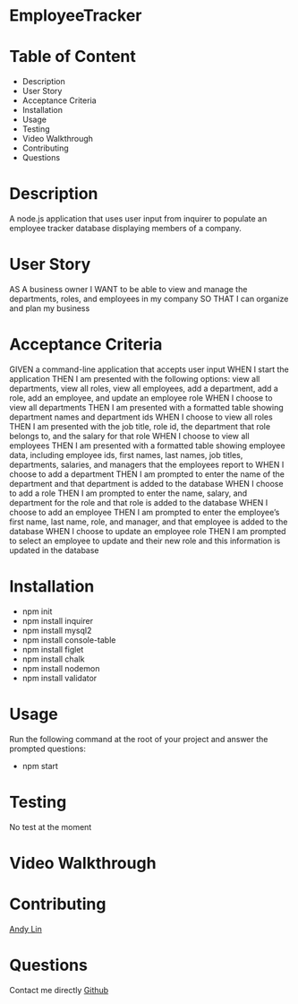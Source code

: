 # EmployeeTracker

# Table of Content 
* Description
* User Story
* Acceptance Criteria
* Installation
* Usage
* Testing
* Video Walkthrough
* Contributing
* Questions

# Description 
 A node.js application that uses user input from inquirer to populate an employee tracker database displaying members of a company.

# User Story 
AS A business owner
I WANT to be able to view and manage the departments, roles, and employees in my company
SO THAT I can organize and plan my business

# Acceptance Criteria 
GIVEN a command-line application that accepts user input
WHEN I start the application
THEN I am presented with the following options: view all departments, view all roles, view all employees, add a department, add a role, add an employee, and update an employee role
WHEN I choose to view all departments
THEN I am presented with a formatted table showing department names and department ids
WHEN I choose to view all roles
THEN I am presented with the job title, role id, the department that role belongs to, and the salary for that role
WHEN I choose to view all employees
THEN I am presented with a formatted table showing employee data, including employee ids, first names, last names, job titles, departments, salaries, and managers that the employees report to
WHEN I choose to add a department
THEN I am prompted to enter the name of the department and that department is added to the database
WHEN I choose to add a role
THEN I am prompted to enter the name, salary, and department for the role and that role is added to the database
WHEN I choose to add an employee
THEN I am prompted to enter the employee’s first name, last name, role, and manager, and that employee is added to the database
WHEN I choose to update an employee role
THEN I am prompted to select an employee to update and their new role and this information is updated in the database

# Installation 
* npm init
* npm install inquirer
* npm install mysql2
* npm install console-table
* npm install figlet
* npm install chalk
* npm install nodemon
* npm install validator

# Usage 
Run the following command at the root of your project and answer the prompted questions:

* npm start

# Testing 
No test at the moment

# Video Walkthrough 

# Contributing 
[Andy Lin](https://github.com/andylin03/EmployeeTracker)
# Questions 
Contact me directly 
[Github](https://github.com/andylin03)
